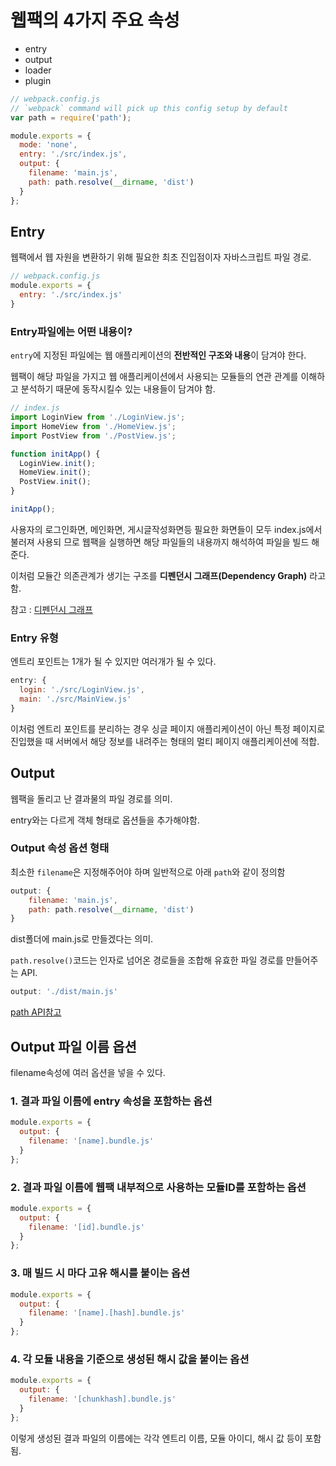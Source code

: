 # 웹팩의 4가지 주요 속성

* entry
* output
* loader
* plugin

```js
// webpack.config.js
// `webpack` command will pick up this config setup by default
var path = require('path');

module.exports = {
  mode: 'none',
  entry: './src/index.js',
  output: {
    filename: 'main.js',
    path: path.resolve(__dirname, 'dist')
  }
};
```



## Entry

웹팩에서 웹 자원을 변환하기 위해 필요한 최초 진입점이자 자바스크립트 파일 경로.

```javascript
// webpack.config.js
module.exports = {
  entry: './src/index.js'
}
```



### Entry파일에는 어떤 내용이?

`entry`에 지정된 파일에는 웹 애플리케이션의 **전반적인 구조와 내용**이 담겨야 한다.

웹팩이 해당 파일을 가지고 웹 애플리케이션에서 사용되는 모듈들의 연관 관계를 이해하고 분석하기 때문에 동작시킬수 있는 내용들이 담겨야 함.

```javascript
// index.js
import LoginView from './LoginView.js';
import HomeView from './HomeView.js';
import PostView from './PostView.js';

function initApp() {
  LoginView.init();
  HomeView.init();
  PostView.init();
}

initApp();
```

사용자의 로그인화면, 메인화면, 게시글작성화면등 필요한 화면들이 모두 index.js에서 불러져 사용되 므로 웹팩을 실행하면 해당 파일들의 내용까지 해석하여 파일을 빌드 해준다.

이처럼 모듈간 의존관계가 생기는 구조를 **디펜던시 그래프(Dependency Graph)** 라고함.

참고 : [디펜던시 그래프](https://webpack.js.org/concepts/dependency-graph/)

### Entry 유형

엔트리 포인트는 1개가 될 수 있지만 여러개가 될 수 있다.

```javascript
entry: {
  login: './src/LoginView.js',
  main: './src/MainView.js'
}
```

이처럼 엔트리 포인트를 분리하는 경우 싱글 페이지 애플리케이션이 아닌 특정 페이지로 진입했을 때 서버에서 해당 정보를 내려주는 형태의 멀티 페이지 애플리케이션에 적합.



## Output

웹팩을 돌리고 난 결과물의 파일 경로를 의미.

entry와는 다르게 객체 형태로 옵션들을 추가해야함.



### Output 속성 옵션 형태

최소한 `filename`은 지정해주어야 하며 일반적으로 아래 `path`와 같이 정의함

```js
output: {
    filename: 'main.js',
	path: path.resolve(__dirname, 'dist')
}
```

dist폴더에 main.js로 만들겠다는 의미.

`path.resolve()`코드는 인자로 넘어온 경로들을 조합해 유효한 파일 경로를 만들어주는 API.

```js
output: './dist/main.js'
```

[path API참고](https://nodejs.org/api/path.html)



## Output 파일 이름 옵션

filename속성에 여러 옵션을 넣을 수 있다.

### 1. 결과 파일 이름에 entry 속성을 포함하는 옵션

```js
module.exports = {
  output: {
    filename: '[name].bundle.js'
  }
};
```



### 2. 결과 파일 이름에 웹팩 내부적으로 사용하는 모듈ID를 포함하는 옵션

```js
module.exports = {
  output: {
    filename: '[id].bundle.js'
  }
};
```



### 3. 매 빌드 시 마다 고유 해시를 붙이는 옵션

```js
module.exports = {
  output: {
    filename: '[name].[hash].bundle.js'
  }
};
```



### 4. 각 모듈 내용을 기준으로 생성된 해시 값을 붙이는 옵션

```js
module.exports = {
  output: {
    filename: '[chunkhash].bundle.js'
  }
};
```

이렇게 생성된 결과 파일의 이름에는 각각 엔트리 이름, 모듈 아이디, 해시 값 등이 포함됨.
